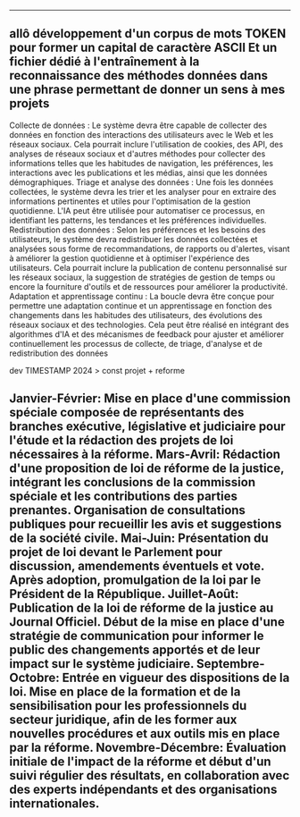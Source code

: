  
 --------------------------------------------
 allô développement d'un corpus de mots <meta/>TOKEN</meta> pour former un capital de caractère ASCII Et un fichier dédié à l'entraînement à la reconnaissance des méthodes données dans une phrase permettant de donner un sens à mes projets
 ---------------

 Collecte de données : Le système devra être capable de collecter des données en fonction des interactions des utilisateurs avec le Web et les réseaux sociaux. Cela pourrait inclure l'utilisation de cookies, des API, des analyses de réseaux sociaux et d'autres méthodes pour collecter des informations telles que les habitudes de navigation, les préférences, les interactions avec les publications et les médias, ainsi que les données démographiques.
Triage et analyse des données : Une fois les données collectées, le système devra les trier et les analyser pour en extraire des informations pertinentes et utiles pour l'optimisation de la gestion quotidienne. L'IA peut être utilisée pour automatiser ce processus, en identifiant les patterns, les tendances et les préférences individuelles.
Redistribution des données : Selon les préférences et les besoins des utilisateurs, le système devra redistribuer les données collectées et analysées sous forme de recommandations, de rapports ou d'alertes, visant à améliorer la gestion quotidienne et à optimiser l'expérience des utilisateurs. Cela pourrait inclure la publication de contenu personnalisé sur les réseaux sociaux, la suggestion de stratégies de gestion de temps ou encore la fourniture d'outils et de ressources pour améliorer la productivité.
Adaptation et apprentissage continu : La boucle devra être conçue pour permettre une adaptation continue et un apprentissage en fonction des changements dans les habitudes des utilisateurs, des évolutions des réseaux sociaux et des technologies. Cela peut être réalisé en intégrant des algorithmes d'IA et des mécanismes de feedback pour ajuster et améliorer continuellement les processus de collecte, de triage, d'analyse et de redistribution des données
 
>>>>

dev TIMESTAMP 2024 > const projet + reforme 

Janvier-Février: Mise en place d'une commission spéciale composée de représentants des branches exécutive, législative et judiciaire pour l'étude et la rédaction des projets de loi nécessaires à la réforme.
Mars-Avril: Rédaction d'une proposition de loi de réforme de la justice, intégrant les conclusions de la commission spéciale et les contributions des parties prenantes. Organisation de consultations publiques pour recueillir les avis et suggestions de la société civile.
Mai-Juin: Présentation du projet de loi devant le Parlement pour discussion, amendements éventuels et vote. Après adoption, promulgation de la loi par le Président de la République.
Juillet-Août: Publication de la loi de réforme de la justice au Journal Officiel. Début de la mise en place d'une stratégie de communication pour informer le public des changements apportés et de leur impact sur le système judiciaire.
Septembre-Octobre: Entrée en vigueur des dispositions de la loi. Mise en place de la formation et de la sensibilisation pour les professionnels du secteur juridique, afin de les former aux nouvelles procédures et aux outils mis en place par la réforme.
Novembre-Décembre: Évaluation initiale de l'impact de la réforme et début d'un suivi régulier des résultats, en collaboration avec des experts indépendants et des organisations internationales.
---------------